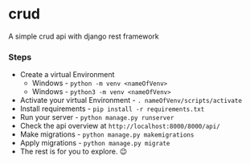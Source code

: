 # crud
A simple crud api with django rest framework

### Steps

* Create a virtual Environment
    * Windows - `python -m venv <nameOfVenv>`
    * Windows - `python3 -m venv <nameOfVenv>`
* Activate your virtual Environment - `. nameOfVenv/scripts/activate`
* Install requirements - `pip install -r requirements.txt`
* Run your server - `python manage.py runserver`
* Check the api overview at `http://localhost:8000/8000/api/`
* Make migrations - `python manage.py makemigrations`
* Apply migrations - `python manage.py migrate`
* The rest is for you to explore. :wink: